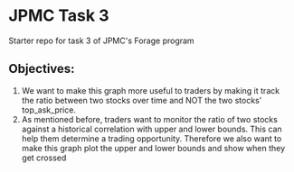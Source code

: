# JPMC Task 3

Starter repo for task 3 of JPMC's Forage program

## Objectives:

1. We want to make this graph more useful to traders by making it
   track the ratio between two stocks over time and NOT the two stocks’
   top_ask_price.
2. As mentioned before, traders want to monitor the ratio of two stocks
   against a historical correlation with upper and lower bounds. This can
   help them determine a trading opportunity. Therefore we also want to make
   this graph plot the upper and lower bounds and show when they get
   crossed
